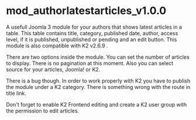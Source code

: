 # mod_authorlatestarticles_v1.0.0
A usefull Joomla 3 module for your authors that shows latest articles in a table. This table contains title, category, published date, author, access level, if it is published, unpublished or pending and an edit button. This module is also compatible with K2 v2.6.9 .

There are two options inside the module. You can set the number of articles to display. There is no pagination at this moment. Also you can select source for your articles, Joomla! or K2.

There is a bug though. In order to work properly with K2 you have to publish the module under a K2 category. There is something wrong with the route in title link. 

Don't forget to enable K2 Frontend editing and create a K2 user group with the permission to edit articles.
